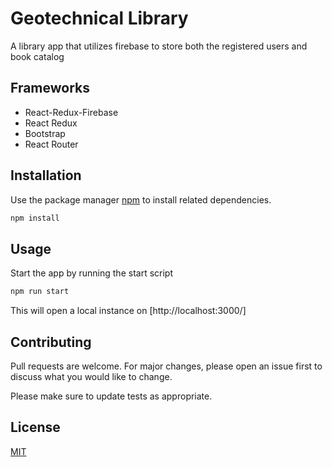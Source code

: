 # Geotechnical Library

A library app that utilizes firebase to store both the registered users and book catalog

## Frameworks

- React-Redux-Firebase
- React Redux
- Bootstrap
- React Router

## Installation

Use the package manager [npm](https://www.npmjs.com/) to install related dependencies.

```bash
npm install
```

## Usage

Start the app by running the start script

```bash
npm run start
```

This will open a local instance on [http://localhost:3000/]

## Contributing

Pull requests are welcome. For major changes, please open an issue first to discuss what you would like to change.

Please make sure to update tests as appropriate.

## License

[MIT](https://choosealicense.com/licenses/mit/)
